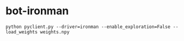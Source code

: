 # bot-ironman

```
python pyclient.py --driver=ironman --enable_exploration=False --load_weights weights.npy 
```
